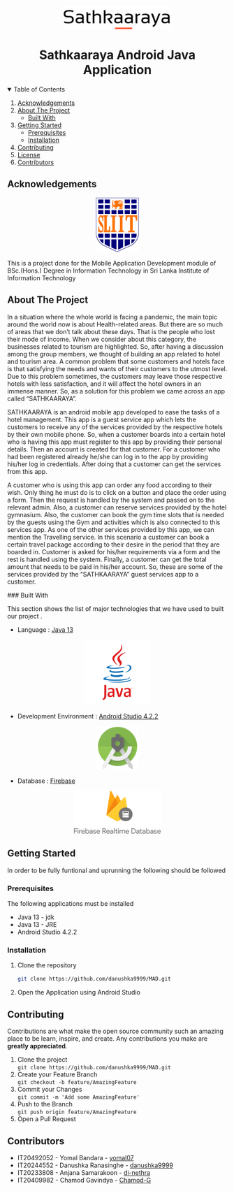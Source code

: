 <!--
*** Thanks for checking out the Best-README-Template. If you have a suggestion
*** that would make this better, please fork the repo and create a pull request
*** or simply open an issue with the tag "enhancement".
*** Thanks again! Now go create something AMAZING! :D
-->



<!-- PROJECT SHIELDS -->
<!--
*** I'm using markdown "reference style" links for readability.
*** Reference links are enclosed in brackets [ ] instead of parentheses ( ).
*** See the bottom of this document for the declaration of the reference variables
*** for contributors-url, forks-url, etc. This is an optional, concise syntax you may use.
*** https://www.markdownguide.org/basic-syntax/#reference-style-links
-->

<!-- PROJECT LOGO -->
<br />
<p align="center">
    <img src="readmeImages/logo.png" alt="Logo" width="250" height="auto">

  <h1 align="center">Sathkaaraya Android Java Application</h1>

</p>



<!-- TABLE OF CONTENTS -->
<details open="open">
  <summary>Table of Contents</summary>
  <ol>
    <li><a href="#acknowledgements">Acknowledgements</a></li>
    <li>
      <a href="#about-the-project">About The Project</a>
      <ul>
        <li><a href="#built-with">Built With</a></li>
      </ul>
    </li>
    <li>
      <a href="#getting-started">Getting Started</a>
      <ul>
        <li><a href="#prerequisites">Prerequisites</a></li>
        <li><a href="#installation">Installation</a></li>
      </ul>
    </li>
    <!--<li><a href="#roadmap">Roadmap</a></li>-->
    <li><a href="#contributing">Contributing</a></li>
    <li><a href="#license">License</a></li>
    <li><a href="#contributors">Contributors</a></li>
  </ol>
</details>

## Acknowledgements

<p align="center"><a href="https://www.sliit.lk/" target="_blank"><img src="readmeImages/SLIIT_Logo_Crest.png" width="100"></a></p>

This is a project done for the Mobile Application Development module of BSc.(Hons.) Degree in Information Technology in Sri Lanka Institute of Information Technology


<!-- ABOUT THE PROJECT -->
## About The Project

<!--[![Product Name Screen Shot][product-screenshot]](https://example.com)-->
<p>
In a situation where the whole world is facing a pandemic, the main topic around the world now is about Health-related areas. But there are so much of areas that we don’t talk about these days. That is the people who lost their mode of income. When we consider about this category, the businesses related to tourism are highlighted. So, after having a discussion among the group members, we thought of building an app related to hotel and tourism area. A common problem that some customers and hotels face is that satisfying the needs and wants of their customers to the utmost level. Due to this problem sometimes, the customers may leave those respective hotels with less satisfaction, and it will affect the hotel owners in an immense manner. So, as a solution for this problem we came across an app called “SATHKAARAYA”.  
</p><p>
SATHKAARAYA is an android mobile app developed to ease the tasks of a hotel management. This app is a guest service app which lets the customers to receive any of the services provided by the respective hotels by their own mobile phone. So, when a customer boards into a certain hotel who is having this app must register to this app by providing their personal details. Then an account is created for that customer.  
For a customer who had been registered already he/she can log in to the app by providing his/her log in credentials. After doing that a customer can get the services from this app.   
</p><p>
A customer who is using this app can order any food according to their wish. Only thing he must do is to click on a button and place the order using a form. Then the request is handled by the system and passed on to the relevant admin. Also, a customer can reserve services provided by the hotel gymnasium. Also, the customer can book the gym time slots that is needed by the guests using the Gym and activities which is also connected to this services app. As one of the other services provided by this app, we can mention the Travelling service. In this scenario a customer can book a certain travel package according to their desire in the period that they are boarded in. Customer is asked for his/her requirements via a form and the rest is handled using the system. Finally, a customer can get the total amount that needs to be paid in his/her account. So, these are some of the services provided by the “SATHKAARAYA” guest services app to a customer.
</p>
### Built With

This section shows the list of major technologies that we have used to  built our project . 
* Language : [Java 13](https://www.java.com/en/)




<p align="center"><a href="https://www.java.com/en/" target="_blank"><img src="readmeImages/java.png" width="150"></a></p>



* Development Environment : [Android Studio 4.2.2](https://developer.android.com/studio?gclsrc=ds&gclsrc=ds&gclid=CMfRvbCWqPACFZSzjgodgn8HSg)

<p align="center"><a href="https://developer.android.com/studio?gclsrc=ds&gclsrc=ds&gclid=CMfRvbCWqPACFZSzjgodgn8HSg" target="_blank"><img src="readmeImages/androidStudio.png" width="100"></a></p>

* Database : [Firebase](https://firebase.google.com/?gclsrc=ds&gclsrc=ds&gclid=COjAs9qXqPACFZKtjgodGfUPrg)

<p align="center"><a href="https://firebase.google.com/?gclsrc=ds&gclsrc=ds&gclid=COjAs9qXqPACFZKtjgodGfUPrg" target="_blank"><img src="readmeImages/firebase.png" width="200"></a></p>



<!-- GETTING STARTED -->
## Getting Started

In order to be fully funtional and uprunning the following should be followed

### Prerequisites

The following applications must be installed
* Java 13 - jdk
* Java 13 - JRE
* Android Studio 4.2.2
<!--
  ```sh
  npm install npm@latest -g
  ```
-->
### Installation


1. Clone the repository
   ```sh
   git clone https://github.com/danushka9999/MAD.git
   ```
2. Open the Application using Android Studio


 
<!--   ```
7. Enter your API in `config.js`
   ```JS
   const API_KEY = 'ENTER YOUR API';
   ```
   -->



<!-- USAGE EXAMPLES 
## Usage

Use this space to show useful examples of how a project can be used. Additional screenshots, code examples and demos work well in this space. You may also link to more resources.

_For more examples, please refer to the [Documentation](https://example.com)_-->



<!-- ROADMAP
## Roadmap

See the [open issues](https://github.com/othneildrew/Best-README-Template/issues) for a list of proposed features (and known issues).

 -->

<!-- CONTRIBUTING -->
## Contributing

Contributions are what make the open source community such an amazing place to be learn, inspire, and create. Any contributions you make are **greatly appreciated**.

1. Clone the project <br>`git clone https://github.com/danushka9999/MAD.git`
2. Create your Feature Branch<br> `git checkout -b feature/AmazingFeature`
3. Commit your Changes <br>`git commit -m 'Add some AmazingFeature'`
4. Push to the Branch <br>`git push origin feature/AmazingFeature`
5. Open a Pull Request



<!-- LICENSE 
## License

Distributed under the MIT License. See `LICENSE` for more information.-->



<!-- CONTACT 
## Contact

Your Name - [@your_twitter](https://twitter.com/your_username) - email@example.com

Project Link: [https://github.com/salukadev/Pharmac-OMS.git](https://github.com/salukadev/Pharmac-OMS.git)
-->

<!-- ACKNOWLEDGEMENTS  -->


## Contributors
* IT20492052 - Yomal Bandara - [yomal07](https://github.com/yomal07)
* IT20244552 - Danushka Ranasinghe - [danushka9999](https://github.com/danushka9999)
* IT20233808 - Anjana Samarakoon - [di-nethra](https://github.com/di-nethra)
* IT20409982 - Chamod Gavindya - [Chamod-G](https://github.com/Chamod-G)







<!-- MARKDOWN LINKS & IMAGES -->
<!-- https://www.markdownguide.org/basic-syntax/#reference-style-links -->
[contributors-shield]: https://img.shields.io/github/contributors/othneildrew/Best-README-Template.svg?style=for-the-badge
[contributors-url]: https://github.com/othneildrew/Best-README-Template/graphs/contributors
[forks-shield]: https://img.shields.io/github/forks/othneildrew/Best-README-Template.svg?style=for-the-badge
[forks-url]: https://github.com/othneildrew/Best-README-Template/network/members
[stars-shield]: https://img.shields.io/github/stars/othneildrew/Best-README-Template.svg?style=for-the-badge
[stars-url]: https://github.com/othneildrew/Best-README-Template/stargazers
[issues-shield]: https://img.shields.io/github/issues/othneildrew/Best-README-Template.svg?style=for-the-badge
[issues-url]: https://github.com/othneildrew/Best-README-Template/issues
[license-shield]: https://img.shields.io/github/license/othneildrew/Best-README-Template.svg?style=for-the-badge
[license-url]: https://github.com/othneildrew/Best-README-Template/blob/master/LICENSE.txt
[linkedin-shield]: https://img.shields.io/badge/-LinkedIn-black.svg?style=for-the-badge&logo=linkedin&colorB=555
[linkedin-url]: https://linkedin.com/in/othneildrew
[product-screenshot]: images/screenshot.png
